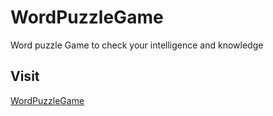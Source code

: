 # WordPuzzleGame
Word puzzle Game to check your intelligence and knowledge
## Visit
[WordPuzzleGame](https://debarunmitra.github.io/WordPuzzleGame/)
